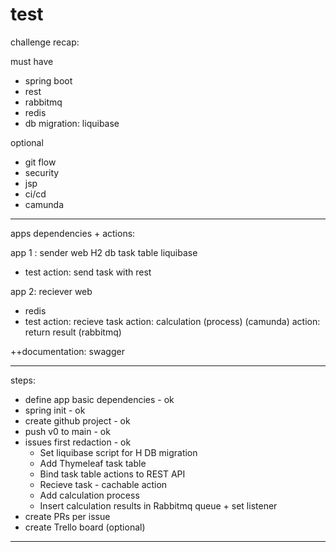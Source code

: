 # test 
challenge recap:

must have
- spring boot
- rest
- rabbitmq
- redis
- db migration: liquibase

optional
+ git flow
+ security
+ jsp
+ ci/cd
+ camunda
----------------------

apps dependencies + actions:

app 1 : sender
web
H2 db
task table
liquibase
+ test
  action: send task  with rest

app 2: reciever
web
+ redis
+ test
  action: recieve task
  action: calculation (process) (camunda)
  action: return result (rabbitmq)


++documentation: swagger

-------------------

steps:

- define app basic dependencies - ok
- spring init - ok
- create github project - ok
- push v0 to main - ok
- issues first redaction - ok
    - Set liquibase script for H DB migration
    - Add Thymeleaf task table
    - Bind task table actions to REST API
    - Recieve task - cachable action
    - Add calculation process
    - Insert calculation results in Rabbitmq queue + set listener
- create PRs per issue
- create Trello board (optional)

----------
